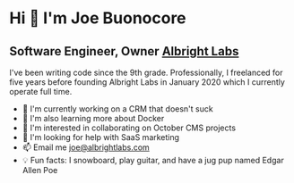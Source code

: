 Hi 👋 I'm Joe Buonocore
==============================
Software Engineer, Owner [Albright Labs](https://albrightlabs.com)
------------------------------------------
I've been writing code since the 9th grade. Professionally, I freelanced for five years before founding Albright Labs in January 2020 which I currently operate full time.
- 🚀 I'm currently working on a CRM that doesn't suck
- 🌱 I'm also learning more about Docker
- 🤝 I'm interested in collaborating on October CMS projects
- 🤔 I'm looking for help with SaaS marketing
- 📫 Email me [joe@albrightlabs.com](mailto:joe@albrightlabs.com)
- 💡 Fun facts: I snowboard, play guitar, and have a jug pup named Edgar Allen Poe
